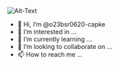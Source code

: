 ![Alt-Text]()
- 👋 Hi, I’m @o23bsr0620-capke
- 👀 I’m interested in ...
- 🌱 I’m currently learning ...
- 💞️ I’m looking to collaborate on ...
- 📫 How to reach me ...

<!---
o23bsr0620-capke/o23bsr0620-capke is a ✨ special ✨ repository because its `README.md` (this file) appears on your GitHub profile.
You can click the Preview link to take a look at your changes.
--->
